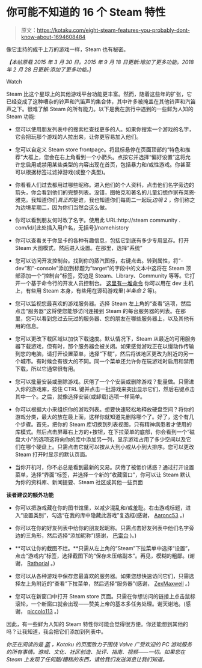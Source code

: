 # 你可能不知道的 16 个 Steam 特性

> 原文：<https://kotaku.com/eight-steam-features-you-probably-dont-know-about-1694608484>

像它主持的成千上万的游戏一样，Steam 也有秘密。

*【本帖原载 2015 年 3 月 30 日。2015 年 9 月 18 日更新:增加了更多功能。2018 年 2 月 28 日更新:添加了更多功能。]*

Watch

Steam 比这个星球上的其他游戏平台功能更丰富。然而，随着这些年的扩张，它已经变成了这种嘈杂的铃声和汽笛声的集合体，其中许多被掩盖在其他铃声和汽笛声之下。很难了解 Steam 的所有能力。以下是我在旅行中遇到的一些鲜为人知的 Steam 功能:

*   您可以使用朋友列表中的搜索栏查找更多的人。如果你搜索一个游戏的名字，它会把玩那个游戏的人拉出来，让你更容易加入他们。
*   您可以自定义 Steam store frontpage。将鼠标悬停在页面顶部的“特色和推荐”大框上，您会在右上角看到一个小箭头。点按它并选择“偏好设置”这将允许您启用或禁用某些类型的内容出现在首页，包括暴力和/或性游戏。你甚至可以根据标签过滤掉游戏(或整个类型)。

*   你看看人们过去都用过哪些昵称。进入他们的个人资料，点击他们名字旁边的箭头，你会看到他们的完整列表。没错，图帕克和著名的儿童幻想作家布莱恩·雅克。我知道你们*真正的*是谁，我也知道你们每周二一起玩*边境 2* ，你们称之为边境星期二，因为你们当然会这么做。
*   你可以看到朋友何时改了名字。使用此 URL:http://steam community . com/id/[此处插入用户名，无括号]/namehistory
*   你可以查看关于你显卡的各种有趣信息，包括它到底有多少专用显存。打开 Steam 大图模式，然后进入设置。在那里，选择“系统”

*   您可以访问开发控制台。找到你的蒸汽图标，右键点击。转到属性，将“-dev”和“-console”添加到标题为“target”的字段中的文本中这将在 Steam 顶部添加一个“控制台”标签，旁边是 Steam、Library、Community 等等。它打开一个基于命令行的开发人员控制台。 [这里有一堆命令](https://developer.valvesoftware.com/wiki/Command_Line_Options#SteamCMD) 你可以用在 dev 主机上，有些用 Steam 本身，有些用在源码游戏里(*半条命 2* 等)。
*   您可以监视您最喜欢的游戏服务器。选择 Steam 左上角的“查看”选项，然后点击“服务器”这将使您能够访问连接到 Steam 的每台服务器的列表。在那里，您可以看到您过去玩过的服务器、您的朋友在哪些服务器上，以及其他有用的信息。
*   您可以更改下载区域以加快下载速度。默认情况下，Steam 从最近的可用服务器下载游戏，但有时，那个服务器会被关闭。如果感觉游戏正在以慢动作传输到您的电脑，请打开设置菜单，选择“下载”，然后将该地区更改为附近的另一个城市。有时候会有很大的不同。同一个菜单还允许你在玩游戏时启用和禁用下载，所以它通常很有用。

*   您可以批量安装或删除游戏。厌倦了一个个安装或删除游戏？批量做。只需进入你的游戏库，按住 CTRL 键并点击一批游戏来突出显示它们，然后右键点击其中一个。之后，就像选择安装(或卸载)选项一样简单。
*   你可以根据大小来组织你的游戏列表。想要快速轻松地释放硬盘空间？将你的游戏分类，最大的放在最上面，这样你就知道先删除哪个了。好了，这个有几个步骤。首先，把你的 Steam 库切换到列表视图，只有精神病患者才使用的库模式。然后点击屏幕右上方的+按钮，在下拉菜单的底部，你会看到一个“磁盘大小”的选项这将向你的库中添加另一列，显示游戏占用了多少空间以及它们在哪个硬盘上。只需点击它就可以按从大到小或从小到大排序。您可以更改 Steam 打开时显示的默认页面。
*   当你开机时，你不必总是看到最新的交易。厌倦了被低价诱惑？通过打开设置菜单，选择“界面”标签，并选择一个新的“收藏窗口”，你可以让 Steam 默认为你的资料库、新闻提要、Steam 社区或其他一些页面

**读者建议的额外功能**

*   你可以把游戏藏在你的图书馆里，以减少混乱和/或羞耻。右击游戏标题，进入“设置类别”，勾选“在我的库中隐藏此游戏”复选框(感谢， [Aaronc53](http://aaronmc53.kinja.com/) 。)

*   你可以在你的好友列表中给你的朋友起昵称。只需点击好友列表中他们名字旁边的三角形，然后选择“添加昵称”(感谢， [巴雷台](http://barre2faire.kinja.com/) )。)
*   **可以让你的截图不烂。**只需从左上角的“Steam”下拉菜单中选择“设置”，点击“游戏内”标签，选择截图下的“保存未压缩副本”。再见，模糊的粗鄙。(谢谢， [Rathorial](http://kinja.com/rathorial) 。)
*   您可以从各种游戏中保存您最喜欢的服务器。如果您想快速访问它们，只需选择左上角附近的“查看”下拉菜单，然后选择“服务器”(感谢， [ZexMaxwell](https://kinja.com/ZexMaxwell) 。)
*   您可以在新窗口中打开 Steam store 页面。只需在你想访问的链接上点击鼠标滚轮，一个新窗口就会出现——赞美上帝的基本多任务处理。谢天谢地。(感谢， [piccolo113](http://kinja.com/kyleevans) 。)

因此，有一些鲜为人知的 Steam 特性你可能会觉得很方便。你还能想到其他的吗？让我知道，我会把它们添加到列表中。

*你正在阅读的是* [*蒸*](http://kotaku.com/c/steamed) *，Kotaku 的页面致力于围绕 Valve 广受欢迎的 PC 游戏服务的所有事情。游戏、文化、社区创造、批评、指南、视频——一切。如果您在 Steam 上发现了任何酷/糟糕的东西，请给我们发送消息让我们知道。*